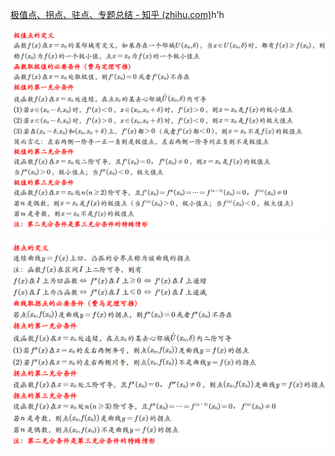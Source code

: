 [极值点、拐点、驻点、专题总结 - 知乎 (zhihu.com)](https://zhuanlan.zhihu.com/p/676730495)h'h

![](./../image/%E8%80%83%E7%A0%94%E6%95%B0%E5%AD%A6%E7%9F%A5%E8%AF%86%E7%82%B9/%E6%9E%81%E5%80%BC%E7%82%B9%E5%85%85%E5%88%86%E6%9D%A1%E4%BB%B6.png)

![](./../image/%E8%80%83%E7%A0%94%E6%95%B0%E5%AD%A6%E7%9F%A5%E8%AF%86%E7%82%B9/%E6%8B%90%E7%82%B9%E5%85%85%E5%88%86%E6%9D%A1%E4%BB%B6.png)